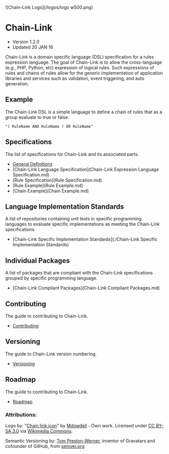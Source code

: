 ![Chain-Link Logo](/logos/logo w500.png)
# Chain-Link
- Version 1.2.0
- Updated 20 JAN 16

Chain-Link is a domain specific language (DSL) specification for a rules expression language. The goal of Chain-Link is to allow the cross-language (e.g., PHP, Python, etc) expression of logical rules. Such expressions of rules and chains of rules allow for the generic implementation of application libraries and services such as validation, event triggering, and auto generation.

## Example
The Chain-Link DSL is a simple language to define a chain of rules that as a group evaluate to true or false.
```
"( RuleName AND RuleName ) OR RuleName"
```

## Specifications
The list of specifications for Chain-Link and its associated parts.
 - [General Definitions](Definitions.md)
 - [Chain-Link Language Specification](Chain-Link Expression Language Specification.md)
 - [Rule Specification](Rule Specification.md)
 - [Rule Example](Rule Example.md)
 - [Chain Example](Chain Example.md)

## Language Implementation Standards
A list of repositories containing unit tests in specific programming languages to evaluate specific implementations as meeting the Chain-Link specifications.
- [Chain-Link Specific Implementation Standards](./Chain-Link Specific Implementation Standards)

## Individual Packages
A list of packages that are compliant with the Chain-Link specifications grouped by specific programming language.
- [Chain-Link Compliant Packages](Chain-Link Compliant Packages.md)

## Contributing
The guide to contributing to Chain-Link.
- [Contributing](Contributing.md)

## Versioning
The guide to Chain-Link version numbering.
- [Versioning](Versioning.md)

## Roadmap
The guide to contributing to Chain-Link.
- [Roadmap](Roadmap.md)


### Attributions:
Logo by: "<a href="https://commons.wikimedia.org/wiki/File:Chain_link_icon.png#/media/File:Chain_link_icon.png">Chain link icon</a>" by <a href="//commons.wikimedia.org/w/index.php?title=User:Mdowdell&amp;action=edit&amp;redlink=1" class="new" title="User:Mdowdell (page does not exist)">Mdowdell</a> - <span class="int-own-work" lang="en">Own work</span>. Licensed under <a href="http://creativecommons.org/licenses/by-sa/3.0" title="Creative Commons Attribution-Share Alike 3.0">CC BY-SA 3.0</a> via <a href="//commons.wikimedia.org/wiki/">Wikimedia Commons</a>.

Semantic Versioning by:
[Tom Preston-Werner](http://tom.preston-werner.com/), inventor of Gravatars and cofounder of GitHub, from [semver.org](www.semver.org)
